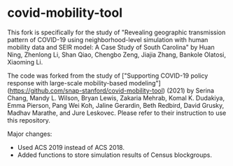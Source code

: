 # covid-mobility-tool

This fork is specifically for the study of "Revealing geographic transmission pattern of COVID-19 using neighborhood-level simulation with human mobility data and SEIR model: A Case Study of South Carolina" by Huan Ning, Zhenlong Li, Shan Qiao, Chengbo Zeng, Jiajia Zhang, Bankole Olatosi, Xiaoming Li.

The code was forked from the study of ["Supporting COVID-19 policy response with large-scale mobility-based modeling"] (https://github.com/snap-stanford/covid-mobility-tool) (2021) by Serina Chang, Mandy L. Wilson, Bryan Lewis, Zakaria Mehrab, Komal K. Dudakiya, Emma Pierson, Pang Wei Koh, Jaline Gerardin, Beth Redbird, David Grusky, Madhav Marathe, and Jure Leskovec. Please refer to their instruction to use this repository.


 Major changes:
 
 - Used ACS 2019 instead of ACS 2018.
 - Added functions to store simulation results of Census blockgroups.

